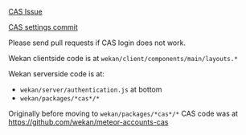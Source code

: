 [CAS Issue](https://github.com/wekan/wekan/issues/3204)

[CAS settings commit](https://github.com/wekan/wekan/commit/214c86cc22f4c721a79ec0a4a4f3bbd90d673f93)

Please send pull requests if CAS login does not work.

Wekan clientside code is at `wekan/client/components/main/layouts.*`

Wekan serverside code is at:
- `wekan/server/authentication.js` at bottom
- `wekan/packages/*cas*/*`

Originally before moving to `wekan/packages/*cas*/*` CAS code was at https://github.com/wekan/meteor-accounts-cas